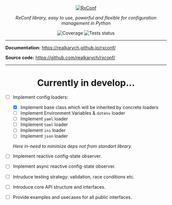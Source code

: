 <p align="center">
  <a href="https://github.com/realkarych/rxconf">
  <img src="https://github.com/user-attachments/assets/bf4685c0-0d4b-4700-b56f-af751368bca0" alt="RxConf"></a>
</p>

<p align="center">
    <em>RxConf library, easy to use, powerful and flexible for configuration management in Python</em>
</p>

<p align="center">
  <img src="https://realkarych.github.io/rxconf/coverage.svg" alt="Coverage">
  <img src="https://github.com/realkarych/rxconf/actions/workflows/run_tests.yml/badge.svg" alt="Tests status">
</p>

---

**Documentation:** <https://realkarych.github.io/rxconf/>

**Source code:** <https://github.com/realkarych/rxconf/>

---

<h1 align="center">
Currently in develop...
</h1>

- [ ] Implement config loaders:
  - [x] Implement base class which will be inherited by concrete loaders
  - [ ] Implement Environment Variables & `dotenv` loader
  - [ ] Implement `yaml` loader
  - [ ] Implement `toml` loader
  - [ ] Implement `ini` loader
  - [ ] Implement `json` loader

  *Here in-need to minimize deps not from standart library.*

- [ ] Implement reactive config-state observer.
- [ ] Implement async reactive config-state observer.
- [ ] Intruduce testing strategy: validation, race conditions etc.
- [ ] Introduce core API structure and interfaces.
- [ ] Provide examples and usecases for all public interfaces.
